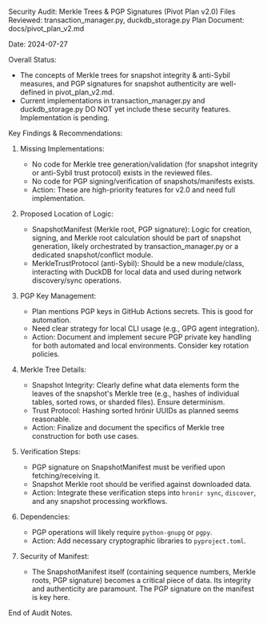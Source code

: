 Security Audit: Merkle Trees & PGP Signatures (Pivot Plan v2.0)
Files Reviewed: transaction_manager.py, duckdb_storage.py
Plan Document: docs/pivot_plan_v2.md

Date: 2024-07-27

Overall Status:

- The concepts of Merkle trees for snapshot integrity & anti-Sybil measures, and PGP signatures for snapshot authenticity are well-defined in pivot_plan_v2.md.
- Current implementations in transaction_manager.py and duckdb_storage.py DO NOT yet include these security features. Implementation is pending.

Key Findings & Recommendations:

1.  Missing Implementations:
    - No code for Merkle tree generation/validation (for snapshot integrity or anti-Sybil trust protocol) exists in the reviewed files.
    - No code for PGP signing/verification of snapshots/manifests exists.
    - Action: These are high-priority features for v2.0 and need full implementation.

2.  Proposed Location of Logic:
    - SnapshotManifest (Merkle root, PGP signature): Logic for creation, signing, and Merkle root calculation should be part of snapshot generation, likely orchestrated by transaction_manager.py or a dedicated snapshot/conflict module.
    - MerkleTrustProtocol (anti-Sybil): Should be a new module/class, interacting with DuckDB for local data and used during network discovery/sync operations.

3.  PGP Key Management:
    - Plan mentions PGP keys in GitHub Actions secrets. This is good for automation.
    - Need clear strategy for local CLI usage (e.g., GPG agent integration).
    - Action: Document and implement secure PGP private key handling for both automated and local environments. Consider key rotation policies.

4.  Merkle Tree Details:
    - Snapshot Integrity: Clearly define what data elements form the leaves of the snapshot's Merkle tree (e.g., hashes of individual tables, sorted rows, or sharded files). Ensure determinism.
    - Trust Protocol: Hashing sorted hrönir UUIDs as planned seems reasonable.
    - Action: Finalize and document the specifics of Merkle tree construction for both use cases.

5.  Verification Steps:
    - PGP signature on SnapshotManifest must be verified upon fetching/receiving it.
    - Snapshot Merkle root should be verified against downloaded data.
    - Action: Integrate these verification steps into `hronir sync`, `discover`, and any snapshot processing workflows.

6.  Dependencies:
    - PGP operations will likely require `python-gnupg` or `pgpy`.
    - Action: Add necessary cryptographic libraries to `pyproject.toml`.

7.  Security of Manifest:
    - The SnapshotManifest itself (containing sequence numbers, Merkle roots, PGP signature) becomes a critical piece of data. Its integrity and authenticity are paramount. The PGP signature on the manifest is key here.

End of Audit Notes.
